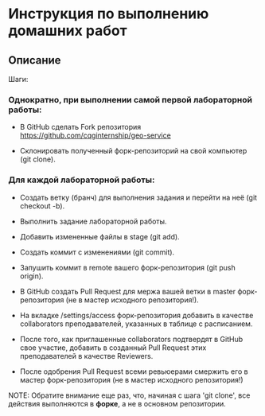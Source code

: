 # Инструкция по выполнению домашних работ
 
## Описание
 
Шаги:
 
### Однократно, при выполнении самой первой лабораторной работы:
 
- В GitHub сделать Fork репозитория https://github.com/cqginternship/geo-service
 
- Склонировать полученный форк-репозиторий на свой компьютер (git clone).
 
### Для каждой лабораторной работы:
 
- Создать ветку (бранч) для выполнения задания и перейти на неё (git checkout -b).
 
- Выполнить задание лабораторной работы.
 
- Добавить измененные файлы в stage (git add).
 
- Создать коммит с изменениями (git commit).
 
- Запушить коммит в remote вашего форк-репозитория (git push origin).
 
- В GitHub создать Pull Request для мержа вашей ветки в master форк-репозитория (не в мастер исходного репозитория!).
 
- На вкладке /settings/access форк-репозитория добавить в качестве collaborators преподавателей, указанных в таблице с расписанием.
 
- После того, как приглашенные collaborators подтвердят в GitHub свое участие, добавить в созданный Pull Request этих преподавателей в качестве Reviewers.
 
- После одобрения Pull Request всеми ревьюерами смержить его в мастер форк-репозитория (не в мастер исходного репозитория!)

 
NOTE: Обратите внимание еще раз, что, начиная с шага 'git clone', все действия выполняются в **форке**, а не в основном репозитории.
